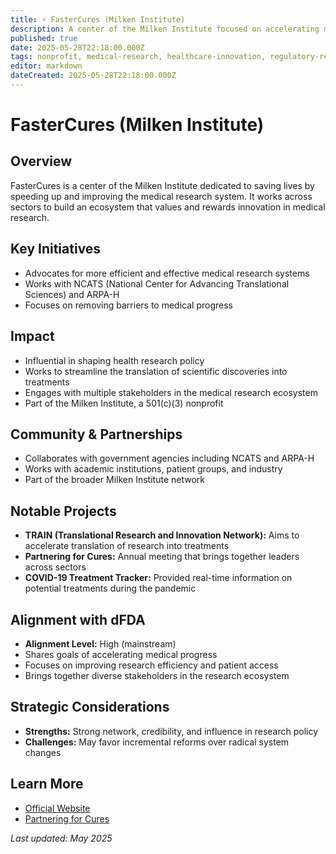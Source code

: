 ```yaml
---
title: ⚡ FasterCures (Milken Institute)
description: A center of the Milken Institute focused on accelerating medical research and improving health outcomes
published: true
date: 2025-05-28T22:18:00.000Z
tags: nonprofit, medical-research, healthcare-innovation, regulatory-reform
editor: markdown
dateCreated: 2025-05-28T22:18:00.000Z
---
```


# FasterCures (Milken Institute)

## Overview

FasterCures is a center of the Milken Institute dedicated to saving lives by speeding up and improving the medical research system. It works across sectors to build an ecosystem that values and rewards innovation in medical research.

## Key Initiatives

- Advocates for more efficient and effective medical research systems
- Works with NCATS (National Center for Advancing Translational Sciences) and ARPA-H
- Focuses on removing barriers to medical progress

## Impact

- Influential in shaping health research policy
- Works to streamline the translation of scientific discoveries into treatments
- Engages with multiple stakeholders in the medical research ecosystem
- Part of the Milken Institute, a 501(c)(3) nonprofit

## Community & Partnerships

- Collaborates with government agencies including NCATS and ARPA-H
- Works with academic institutions, patient groups, and industry
- Part of the broader Milken Institute network

## Notable Projects

- **TRAIN (Translational Research and Innovation Network):** Aims to accelerate translation of research into treatments
- **Partnering for Cures:** Annual meeting that brings together leaders across sectors
- **COVID-19 Treatment Tracker:** Provided real-time information on potential treatments during the pandemic

## Alignment with dFDA

- **Alignment Level:** High (mainstream)
- Shares goals of accelerating medical progress
- Focuses on improving research efficiency and patient access
- Brings together diverse stakeholders in the research ecosystem

## Strategic Considerations

- **Strengths:** Strong network, credibility, and influence in research policy
- **Challenges:** May favor incremental reforms over radical system changes

## Learn More

- [Official Website](https://milkeninstitute.org/centers/fastercures)
- [Partnering for Cures](https://milkeninstitute.org/events/partnering-cures/2024)

*Last updated: May 2025*
